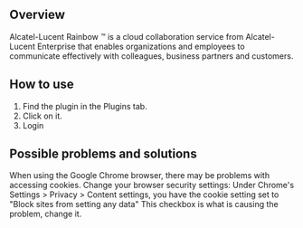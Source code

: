 ## Overview

Alcatel-Lucent Rainbow ™ is a cloud collaboration service from Alcatel-Lucent Enterprise that enables organizations and employees to communicate effectively with colleagues, business partners and customers.

## How to use

1. Find the plugin in the Plugins tab. 
2. Click on it.
3. Login

## Possible problems and solutions

When using the Google Chrome browser, there may be problems with accessing cookies. Change your browser security settings:
Under Chrome's Settings > Privacy > Content settings, you have the cookie setting set to "Block sites from setting any data"
This checkbox is what is causing the problem, change it.